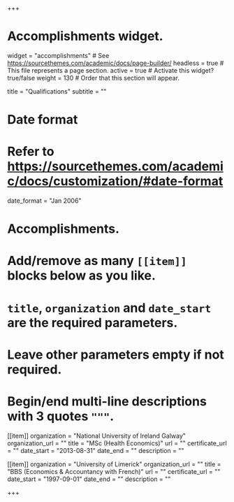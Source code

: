 +++
# Accomplishments widget.
widget = "accomplishments"  # See https://sourcethemes.com/academic/docs/page-builder/
headless = true  # This file represents a page section.
active = true  # Activate this widget? true/false
weight = 130  # Order that this section will appear.

title = "Qualifications"
subtitle = ""

# Date format
#   Refer to https://sourcethemes.com/academic/docs/customization/#date-format
date_format = "Jan 2006"

# Accomplishments.
#   Add/remove as many `[[item]]` blocks below as you like.
#   `title`, `organization` and `date_start` are the required parameters.
#   Leave other parameters empty if not required.
#   Begin/end multi-line descriptions with 3 quotes `"""`.

[[item]]
  organization = "National University  of Ireland  Galway"
  organization_url = ""
  title = "MSc  (Health  Economics)"
  url = ""
  certificate_url = ""
  date_start = "2013-08-31"
  date_end = ""
  description = ""

[[item]]
  organization = "University of Limerick"
  organization_url = ""
  title = "BBS  (Economics  &  Accountancy  with French)"
  url = ""
  certificate_url = ""
  date_start = "1997-09-01"
  date_end = ""
  description = ""

+++
